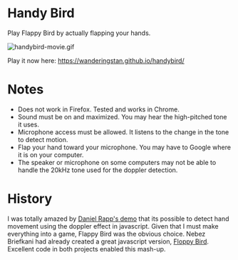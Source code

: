 Handy Bird
=========

Play Flappy Bird by actually flapping your hands. 

![handybird-movie.gif](https://media.giphy.com/media/UHbpTnnoxbG9O/giphy.gif)

Play it now here: https://wanderingstan.github.io/handybird/

Notes
==
* Does not work in Firefox. Tested and works in Chrome.
* Sound must be on and maximized. You may hear the high-pitched tone it uses.
* Microphone access must be allowed. It listens to the change in the tone to detect motion.
* Flap your hand toward your microphone. You may have to Google where it is on your computer.
* The speaker or microphone on some computers may not be able to handle the 20kHz tone used for the doppler detection.

History
==
I was totally amazed by [Daniel Rapp's demo](https://github.com/DanielRapp/doppler) that its possible to detect hand movement using the doppler effect in javascript. Given that I must make everything into a game, Flappy Bird was the obvious choice. 
Nebez Briefkani had already created a great javascript version, [Floppy Bird](https://github.com/nebez/floppybird). Excellent code in both projects enabled this mash-up. 

